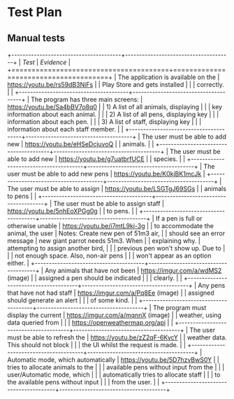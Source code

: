 # Test Plan

## Manual tests

+---------------------------------------+--------------------------------------+
| *Test*                                | *Evidence*                           |
+=======================================+======================================+
| The application is available on the   | <https://youtu.be/rs59dB3NiFs>       |
| Play Store and gets installed         |                                      |
| correctly.                            |                                      |
+---------------------------------------+--------------------------------------+
| The program has three main screens:   | <https://youtu.be/Sa4bBV7o8q0>       |
| 1) A list of all animals, displaying  |                                      |
| key information about each animal.    |                                      |
| 2) A list of all pens, displaying key |                                      |
| information about each pen.           |                                      |
| 3) A list of staff, displaying key    |                                      |
| information about each staff member.  |                                      |
+---------------------------------------+--------------------------------------+
| The user must be able to add new      | <https://youtu.be/eHSeDcjuvoQ>       |
| animals.                              |                                      |
+---------------------------------------+--------------------------------------+
| The user must be able to add new      | <https://youtu.be/g7uatbrfUCE>       |
| species.                              |                                      |
+---------------------------------------+--------------------------------------+
| The user must be able to add new pens | <https://youtu.be/K0kjBK1mcJk>       |
+---------------------------------------+--------------------------------------+
| The user must be able to assign       | <https://youtu.be/LSGTgJ69SGs>       |
| animals to pens                       |                                      |
+---------------------------------------+--------------------------------------+
| The user must be able to assign staff | <https://youtu.be/5nhEoXPGg0g>       |
| to pens.                              |                                      |
+---------------------------------------+--------------------------------------+
| If a pen is full or otherwise unable  | <https://youtu.be/i7mtL9kj-3g>       |
| to accommodate the animal, the user   | Notes: Create new pen of 51m3 air,   |
| should see an error message           | new giant parrot needs 51m3. When    |
| explaining why.                       | attempting to assign another bird,   |
|                                       | previous pen won't show up. Due to   |
|                                       | not enough space. Also, non-air pens |
|                                       | won't appear as an option either.    |
+---------------------------------------+--------------------------------------+
| Any animals that have not been        |  <https://imgur.com/a/wdMS2> (image) |
| assigned a pen should be indicated    |                                      |
| clearly.                              |                                      |
+---------------------------------------+--------------------------------------+
| Any pens that have not had staff      |  <https://imgur.com/a/Pq8Ee> (image) |
| assigned should generate an alert     |                                      |
| of some kind.                         |                                      |
+---------------------------------------+--------------------------------------+
| The program must display the current  |  <https://imgur.com/a/mqnnX> (image) |
| weather, using data queried from      |                                      |
| <https://openweathermap.org/api>      |                                      |
+---------------------------------------+--------------------------------------+
| The user must be able to refresh the  |  <https://youtu.be/zZ2qF-6KycY>      |
| weather data. This should not block   |                                      |
| the UI whilst the request is made.    |                                      |
+---------------------------------------+--------------------------------------+
| Automatic mode, which automatically   |  <https://youtu.be/5D7hzvBwS0Y>      |
| tries to allocate animals to the      |                                      |
| available pens without input from the |                                      |
| user/Automatic mode, which            |                                      |
| automatically tries to allocate staff |                                      |
| to the available pens without input   |                                      |
| from the user.                        |                                      |
+---------------------------------------+--------------------------------------+
